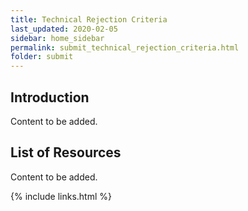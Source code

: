 ```yaml
---
title: Technical Rejection Criteria
last_updated: 2020-02-05
sidebar: home_sidebar
permalink: submit_technical_rejection_criteria.html
folder: submit
---
```


## Introduction

<font class='toBeAdded'>Content to be added.</font>

## List of Resources

<font class='toBeAdded'>Content to be added.</font>

{% include links.html %}
